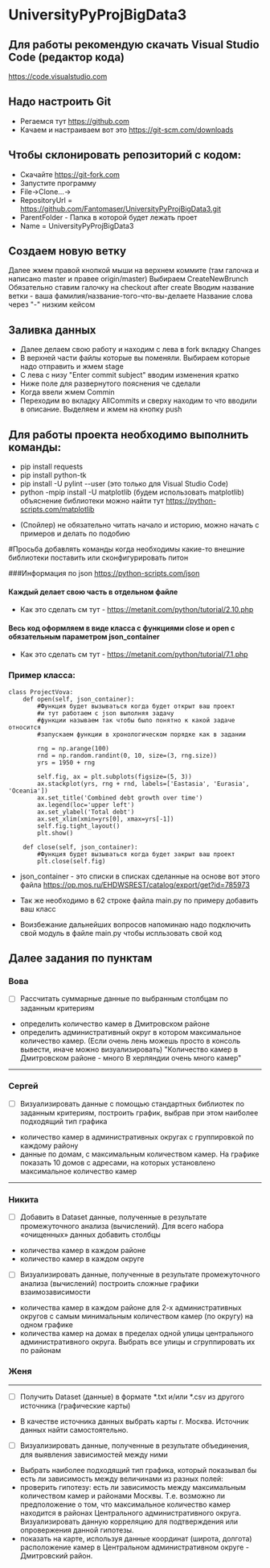 # UniversityPyProjBigData3

## Для работы рекомендую скачать Visual Studio Code (редактор кода)
https://code.visualstudio.com

## Надо настроить Git
- Регаемся тут https://github.com
- Качаем и настраиваем вот это https://git-scm.com/downloads

## Чтобы склонировать репозиторий с кодом:
- Скачайте https://git-fork.com
- Запустите программу
- File->Clone...->
- RepositoryUrl = https://github.com/Fantomaser/UniversityPyProjBigData3.git
- ParentFolder - Папка в которой будет лежать проет
- Name = UniversityPyProjBigData3

## Создаем новую ветку
Далее жмем правой кнопкой мыши на верхнем коммите (там галочка и написано master и правее origin/master)
Выбираем CreateNewBrunch
Обязательно ставим галочку на checkout after create
Вводим название ветки  - ваша фамилия/название-того-что-вы-делаете
Название слова через "-" низким кейсом

## Заливка данных
- Далее делаем свою работу и находим с лева в fork вкладку Changes
- В верхней части файлы которые вы поменяли. Выбираем которые надо отправить и жмем stage
- С лева с низу "Enter commit subject" вводим изменения кратко
- Ниже поле для развернутого пояснения че сделали
- Когда ввели жмем Commin
- Переходим во вкладку AllCommits и сверху находим то что вводили в описание. Выделяем и жмем на кнопку push


## Для работы проекта необходимо выполнить команды:
* pip install requests
* pip install python-tk
* pip install -U pylint --user (это только для Visual Studio Code)
* python -mpip install -U matplotlib (будем использовать matplotlib) объяснение библиотеки можно найти тут https://python-scripts.com/matplotlib
- (Спойлер) не обязательно читать начало и историю, можно начать с примеров и делать по подобию 

#Просьба добавлять команды когда необходимы какие-то внешние библиотеки поставить или сконфигурировать питон

###Информация по json
https://python-scripts.com/json

#### Каждый делает свою часть в отдельном файле 
- Как это сделать см тут - https://metanit.com/python/tutorial/2.10.php

#### Весь код оформляем в виде класса с функциями close и open с обязательным параметром json_container

- Как это сделать см тут - https://metanit.com/python/tutorial/7.1.php

### Пример класса:

```
class ProjectVova:
    def open(self, json_container):
        #Функция будет вызываться когда будет открыт ваш проект
        #и тут работаем с json выполняя задачу
        #функции называем так чтобы было понятно к какой задаче относится
        #запускаем функции в хронологическом порядке как в задании

        rng = np.arange(100)
        rnd = np.random.randint(0, 10, size=(3, rng.size))
        yrs = 1950 + rng
            
        self.fig, ax = plt.subplots(figsize=(5, 3))
        ax.stackplot(yrs, rng + rnd, labels=['Eastasia', 'Eurasia', 'Oceania'])
        ax.set_title('Combined debt growth over time')
        ax.legend(loc='upper left')
        ax.set_ylabel('Total debt')
        ax.set_xlim(xmin=yrs[0], xmax=yrs[-1])
        self.fig.tight_layout()
        plt.show()

    def close(self, json_container):
        #Функция будет вызываться когда будет закрыт ваш проект
        plt.close(self.fig)

```

- json_container - это списки в списках сделанные на основе вот этого файла https://op.mos.ru/EHDWSREST/catalog/export/get?id=785973

- Так же необходимо в 62 строке файлa main.py по примеру добавить ваш класс

- Воизбежание дальнейших вопросов напоминаю 
надо подключить свой модуль в файле main.py чтобы испльзовать свой код

## Далее задания по пунктам

### Вова

- [ ] Рассчитать суммарные данные по выбранным столбцам по заданным критериям
* определить количество камер в Дмитровском районе 
* определить административный округ в котором максимальное количество камер.
    (Если очень лень можешь просто в консоль вывести, иначе можно визуализировать)
    "Количество камер в Дмитровском районе - много
    В херляндии очень много камер"
____
### Сергей
- [ ] Визуализировать данные с помощью стандартных библиотек по заданным критериям, построить график, выбрав при этом наиболее подходящий тип графика 
* количество камер в административных округах с группировкой по каждому району  
* данные по домам, с максимальным количеством камер. На графике показать 10 домов с адресами, на которых установлено максимальное количество камер
___
### Никита

- [ ] Добавить в Dataset данные, полученные в результате промежуточного анализа (вычислений). Для всего набора «очищенных» данных добавить столбцы 
* количества камер в каждом районе
* количество камер в каждом округе
- [ ] Визуализировать данные, полученные в результате промежуточного анализа (вычислений) построить сложные графики взаимозависимости 
* количества камер в каждом районе для 2-х административных округов с самым минимальным количеством камер (по округу) на одном графике 
* количества камер на домах в пределах одной улицы центрального административного округа. Выбрать все улицы и сгруппировать их по районам
### Женя
____

- [ ] Получить Dataset (данные) в формате *.txt и/или *.csv из другого источника (графические карты) 
* В качестве источника данных выбрать карты г. Москва. Источник данных найти самостоятельно. 
- [ ] Визуализировать данные, полученные в результате объединения, для выявления зависимостей между ними 
* Выбрать наиболее подходящий тип графика, который показывал бы есть ли зависимость между величинами из разных полей: 
* проверить гипотезу: есть ли зависимость между максимальным количеством камер и районами Москвы. Т.е. возможно ли предположение о том, что максимальное количество камер находится в районах Центрального административного округа. Визуализировать данную корреляцию для подтверждения или опровержения данной гипотезы. 
* показать на карте, используя данные координат (широта, долгота) расположение камер в Центральном административном округе - Дмитровский район. 


